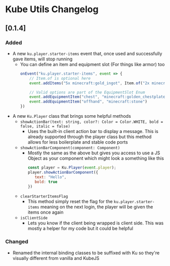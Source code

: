# Kube Utils Changelog

## [0.1.4]

### Added

- A new `ku.player.starter-items` event that, once used and successfully gave items, will stop running
  - You can define an item and equipment slot (For things like armor) too
    ```javascript
    onEvent("ku.player.starter-items", event => {
        // Item.of is optional here 
        event.addItems("5x minecraft:gold_ingot", Item.of("2x minecraft:grass_block"))
    
        // Valid options are part of the EquipmentSlot Enum
        event.addEquipmentItem("chest", "minecraft:golden_chestplate")
        event.addEquipmentItem("offhand", "minecraft:stone")
    })
    ```
- A new `Ku.Player` class that brings some helpful methods
  - `showActionBar(text: string, color?: Color = Color.WHITE, bold = false, italic = false)`
    - Uses the built-in client action bar to display a message. This is already supported through the player class but this method allows for less boilerplate and stable code ports  
  - `showActionBarComponent(component: Component)`
    - Mostly the same as the above but gives you access to use a JS Object as your component which might look a something like this
      ```javascript
      const player = Ku.Player(event.player);
      player.showActionBarComponent({
         text: "Hello",
         bold: true
      })
      ```
  - `clearStarterItemsFlag`
    - This method simply reset the flag for the `ku.player.starter-items` meaning on the next login, the player will be given the items once again
  - `isClientSide`
    - Lets you know if the client being wrapped is client side. This was mostly a helper for my code but it could be helpful

### Changed 

- Renamed the internal binding classes to be suffixed with Ku so they're visually different from vanilla and KubeJS
